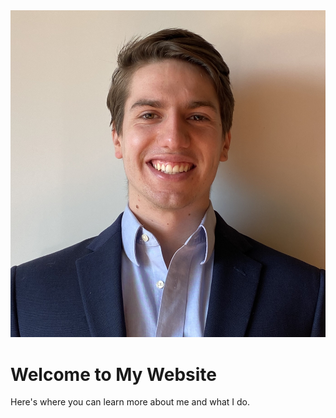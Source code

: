 <!DOCTYPE html>
<html>
  <head>
    <title>My Personal Website</title>
    <link rel="stylesheet" type="text/css" href="style.css">
  </head>
  <body>
    <div class="container">
      <div class="photo-container">
        <img src="face_photo3.jpg" alt="Personal Photo">
      </div>
      <div class="content-container">
        <h1>Welcome to My Website</h1>
        <p>Here's where you can learn more about me and what I do.</p>
      </div>
    </div>
    <script src="script.js"></script>
  </body>
</html>

